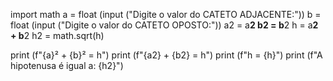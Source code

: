 import math
a = float (input ("Digite o valor do CATETO ADJACENTE:")) 
b = float (input ("Digite o valor do CATETO OPOSTO:"))
a2 = a**2
b2 = b**2
h = a**2 + b**2
h2 = math.sqrt(h)

print (f"{a}² + {b}² = h")
print (f"{a2} + {b2} = h")
print (f"h = {h}")
print (f"A hipotenusa é igual a: {h2}")
